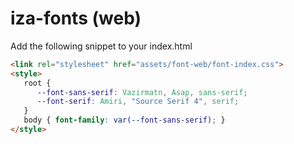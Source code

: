 # iza-fonts (web)

Add the following snippet to your index.html
```html
<link rel="stylesheet" href="assets/font-web/font-index.css">
<style>
   root {
      --font-sans-serif: Vazirmatn, Asap, sans-serif;
      --font-serif: Amiri, "Source Serif 4", serif;
   }
   body { font-family: var(--font-sans-serif); }
</style>
```
